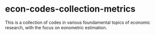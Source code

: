 # econ-codes-collection-metrics
This is a collection of codes in various foundamental topics of economic research, with the focus on eonometric  estimation.

